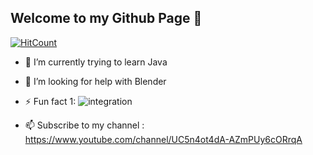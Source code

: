 ## Welcome to my Github Page 👋

[![HitCount](http://hits.dwyl.com/ShimilSAbraham/ShimilSAbraham.svg)](http://hits.dwyl.com/ShimilSAbraham/ShimilSAbraham)


- 🌱 I’m currently trying to learn Java
- 🤔 I’m looking for help with Blender


- ⚡ Fun fact 1: ![integration](https://latex.codecogs.com/svg.latex?\dpi{400}Life%20=%20\int_{birth}^{death}%20\frac{happiness}{time}%20%20d(time))

- 📫 Subscribe to my channel : https://www.youtube.com/channel/UC5n4ot4dA-AZmPUy6cORrqA




